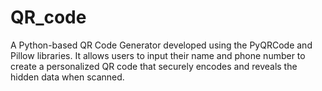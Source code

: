 # QR_code
A Python-based QR Code Generator developed using the PyQRCode and Pillow libraries. It allows users to input their name and phone number to create a personalized QR code that securely encodes and reveals the hidden data when scanned.

